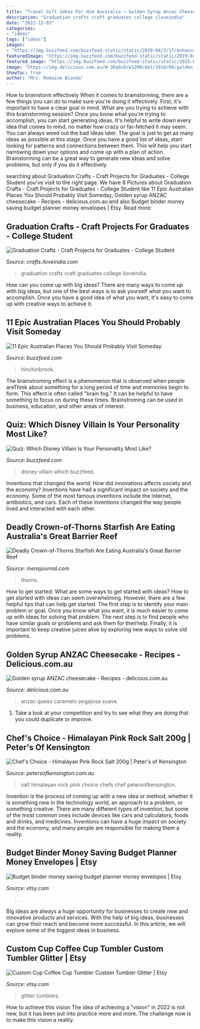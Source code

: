 ```yaml
---
title: "Travel Gift Ideas For Him Australia ~ Golden Syrup Anzac Cheesecake"
description: "Graduation crafts craft graduates college iloveindia"
date: "2022-12-03"
categories:
- "ideas"
tags: ["ideas"]
images:
- "https://img.buzzfeed.com/buzzfeed-static/static/2019-04/2/17/enhanced/buzzfeed-prod-web-03/original-29581-1554242039-3.jpg?crop=1123:588;164,3"
featuredImage: "https://img.buzzfeed.com/buzzfeed-static/static/2019-04/2/17/enhanced/buzzfeed-prod-web-03/original-29581-1554242039-3.jpg?crop=1123:588;164,3"
featured_image: "https://img.buzzfeed.com/buzzfeed-static/static/2015-02/20/14/campaign_images/webdr10/11-epic-australian-places-you-should-probably-vis-2-24440-1424459862-35_dblbig.jpg"
image: "https://img.delicious.com.au/W-3KqGvD/w1200/del/2018/04/golden-syrup-anzac-cheesecake-77388-2.jpg"
ShowToc: true
author: "Mrs. Romaine Blanda"
---
```



How to brainstorm effectively
When it comes to brainstorming, there are a few things you can do to make sure you're doing it effectively. First, it's important to have a clear goal in mind. What are you trying to achieve with this brainstorming session? Once you know what you're trying to accomplish, you can start generating ideas. It's helpful to write down every idea that comes to mind, no matter how crazy or far-fetched it may seem. You can always weed out the bad ideas later. The goal is just to get as many ideas as possible at this stage. Once you have a good list of ideas, start looking for patterns and connections between them. This will help you start narrowing down your options and come up with a plan of action. Brainstorming can be a great way to generate new ideas and solve problems, but only if you do it effectively.

	

		
searching about Graduation Crafts - Craft Projects for Graduates - College Student you've visit to the right page. We have 8 Pictures about Graduation Crafts - Craft Projects for Graduates - College Student like 11 Epic Australian Places You Should Probably Visit Someday, Golden syrup ANZAC cheesecake - Recipes - delicious.com.au and also Budget binder money saving budget planner money envelopes | Etsy. Read more:
		
    
## Graduation Crafts - Craft Projects For Graduates - College Student

<img loading=lazy src="https://crafts.iloveindia.com/pics/graduation-crafts.jpg" onerror="this.onerror=null;this.src='https://tse1.mm.bing.net/th?id=OIP.ycIy7Rm5zlcvBKAr_7WzYgHaFj&amp;pid=15.1';" alt="Graduation Crafts - Craft Projects for Graduates - College Student">

_Source: crafts.iloveindia.com_

>graduation crafts craft graduates college iloveindia. 

	

How can you come up with big ideas?
There are many ways to come up with big ideas, but one of the best ways is to ask yourself what you want to accomplish. Once you have a good idea of what you want, it's easy to come up with creative ways to achieve it.

    
## 11 Epic Australian Places You Should Probably Visit Someday

<img loading=lazy src="https://img.buzzfeed.com/buzzfeed-static/static/2015-02/20/14/campaign_images/webdr10/11-epic-australian-places-you-should-probably-vis-2-24440-1424459862-35_dblbig.jpg" onerror="this.onerror=null;this.src='https://tse3.mm.bing.net/th?id=OIP.Zz_ScyLR4fH0HYcyVfPCdAHaE6&amp;pid=15.1';" alt="11 Epic Australian Places You Should Probably Visit Someday">

_Source: buzzfeed.com_

>hinchinbrook. 

	

The brainstroming effect is a phenomenon that is observed when people areThink about something for a long period of time and memories begin to form. This effect is often called "brain fog." It can be helpful to have something to focus on during these times. Brainstroming can be used in business, education, and other areas of interest.

    
## Quiz: Which Disney Villain Is Your Personality Most Like?

<img loading=lazy src="https://img.buzzfeed.com/buzzfeed-static/static/2019-04/2/17/enhanced/buzzfeed-prod-web-03/original-29581-1554242039-3.jpg?crop=1123:588;164,3" onerror="this.onerror=null;this.src='https://tse1.mm.bing.net/th?id=OIP.W3dtPiLuv_OKmQ5kx_tBvAHaD4&amp;pid=15.1';" alt="Quiz: Which Disney Villain Is Your Personality Most Like?">

_Source: buzzfeed.com_

>disney villain which buzzfeed. 

	

Inventions that changed the world: How did innovations affects society and the economy?
Inventions have had a significant impact on society and the economy. Some of the most famous inventions include the internet, antibiotics, and cars. Each of these inventions changed the way people lived and interacted with each other.

    
## Deadly Crown-of-Thorns Starfish Are Eating Australia&#039;s Great Barrier Reef

<img loading=lazy src="https://www.mensjournal.com/wp-content/uploads/2018/01/gettyimages-689572838.jpg?w=1200&amp;h=630&amp;crop=1" onerror="this.onerror=null;this.src='https://tse4.mm.bing.net/th?id=OIP.S3Gp4i3jlmp1pJ6YBrNmLAHaD4&amp;pid=15.1';" alt="Deadly Crown-of-Thorns Starfish Are Eating Australia&#039;s Great Barrier Reef">

_Source: mensjournal.com_

>thorns. 

	

How to get started: What are some ways to get started with ideas?
How to get started with ideas can seem overwhelming. However, there are a few helpful tips that can help get started. The first step is to identify your main problem or goal. Once you know what you want, it is much easier to come up with ideas for solving that problem. The next step is to find people who have similar goals or problems and ask them for theirhelp. Finally, it is important to keep creative juices alive by exploring new ways to solve old problems.

    
## Golden Syrup ANZAC Cheesecake - Recipes - Delicious.com.au

<img loading=lazy src="https://img.delicious.com.au/W-3KqGvD/w1200/del/2018/04/golden-syrup-anzac-cheesecake-77388-2.jpg" onerror="this.onerror=null;this.src='https://tse1.mm.bing.net/th?id=OIP.3BsLCoRuapgb0BZeWoLIiQHaE8&amp;pid=15.1';" alt="Golden syrup ANZAC cheesecake - Recipes - delicious.com.au">

_Source: delicious.com.au_

>anzac queso caramelo pegajosa suave. 

	

1. Take a look at your competition and try to see what they are doing that you could duplicate or improve.

    
## Chef&#039;s Choice - Himalayan Pink Rock Salt 200g | Peter&#039;s Of Kensington

<img loading=lazy src="http://static.petersofkensington.com.au/images/ProductImages/952246-Zoom.jpg" onerror="this.onerror=null;this.src='https://tse4.mm.bing.net/th?id=OIP.baom-t7Ewn3pSwwfWgnSAwHaHa&amp;pid=15.1';" alt="Chef&#039;s Choice - Himalayan Pink Rock Salt 200g | Peter&#039;s of Kensington">

_Source: petersofkensington.com.au_

>salt himalayan rock pink choice chefs chef petersofkensington. 

	

Invention is the process of coming up with a new idea or method, whether it is something new in the technology world, an approach to a problem, or something creative. There are many different types of invention, but some of the most common ones include devices like cars and calculators, foods and drinks, and medicines. Inventions can have a huge impact on society and the economy, and many people are responsible for making them a reality.

    
## Budget Binder Money Saving Budget Planner Money Envelopes | Etsy

<img loading=lazy src="https://i.etsystatic.com/25313998/r/il/0fb8c6/3152809618/il_1588xN.3152809618_jp5s.jpg" onerror="this.onerror=null;this.src='https://tse4.mm.bing.net/th?id=OIP._dbRNQT63YLUDXHQz53rMwHaJ3&amp;pid=15.1';" alt="Budget binder money saving budget planner money envelopes | Etsy">

_Source: etsy.com_

>. 

	

Big ideas are always a huge opportunity for businesses to create new and innovative products and services. With the help of big ideas, businesses can grow their reach and become more successful. In this article, we will explore some of the biggest ideas in business.

    
## Custom Cup Coffee Cup Tumbler Custom Tumbler Glitter | Etsy

<img loading=lazy src="https://i.etsystatic.com/12239388/r/il/978e81/2200909389/il_fullxfull.2200909389_sb3j.jpg" onerror="this.onerror=null;this.src='https://tse4.mm.bing.net/th?id=OIP.XS-LoFivk2rtmHvzXMMdQQHaJ4&amp;pid=15.1';" alt="Custom Cup Coffee Cup Tumbler Custom Tumbler Glitter | Etsy">

_Source: etsy.com_

>glitter tumblers. 

	

How to achieve this vision
The idea of achieving a "vision" in 2022 is not new, but it has been put into practice more and more. The challenge now is to make this vision a reality.

